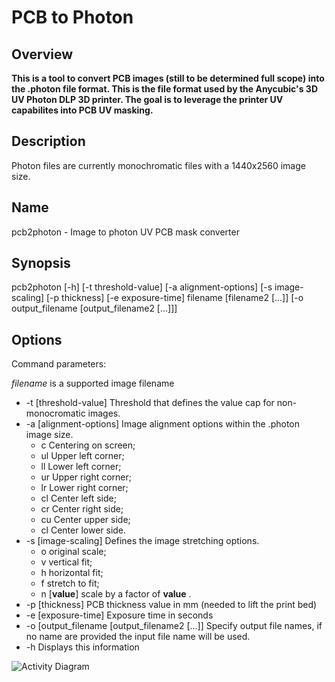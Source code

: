 #  PCB to Photon

## Overview
**This is a tool to convert PCB images (still to be determined full scope) into the .photon file format. This is the file format used by the Anycubic's 3D UV Photon DLP 3D printer. The goal is to leverage the printer UV capabilites into PCB UV masking.**

## Description
Photon files are currently monochromatic files with a 1440x2560 image size.

## Name
pcb2photon - Image to photon UV PCB mask converter

## Synopsis
pcb2photon [-h] [-t threshold-value] [-a alignment-options] [-s image-scaling] [-p thickness] [-e exposure-time] filename [filename2 [...]] [-o output_filename [output_filename2 [...]]]

## Options
Command parameters:

*filename*    is a supported image filename

* -t [threshold-value]       Threshold that defines the value cap for non-monocromatic images.
* -a [alignment-options]      Image alignment options within the .photon image size.
    * c       Centering on screen;
    * ul      Upper left corner;
    * ll      Lower left corner;
    * ur      Upper right corner;
    * lr      Lower right corner;
    * cl    Center left side;
    * cr    Center right side;
    * cu    Center upper side;
    * cl    Center lower side.
* -s [image-scaling]       Defines the image stretching options.
    * o       original scale;
    * v       vertical fit;
    * h       horizontal fit;
    * f       stretch to fit;
    * n [__value__]       scale by a factor of __value__ .
* -p [thickness]        PCB thickness value in mm (needed to lift the print bed)
* -e  [exposure-time]     Exposure time in seconds
* -o [output_filename [output_filename2 [...]] Specify output file names, if no name are provided the input file name will be used.
* -h Displays this information

![Activity Diagram](https://www.planttext.com/plantuml/img/TP8nJyGm38Nt_0fBBBq50ICTE7Je118JGeZL8guQAOqZn-NWtzEabElHNfQcydlFoUTiaw9ettbZoiwOsnT22ox4NlVE4mJiADN6DL3b_mJqvPBURK1R2b2fzBGnCApHo54T1_GGKGQdaWpcNCu1ZvZM12jXa-CDlRCpwRgoj7zcj8kkUP5F15M3m-UVvRKLFW29iDGdbQGSZ_vWNMFE9esDBJNOUrqSO3GlZClMfUMeFhGPVA5LvW1D0QyCKVY3KWRcqXp2nUxgPd_zC1xbRtP7y4y9KXyZYv8jQT2mTAZhE4_IPcfeCLXFCrQJyZv6_tsyEtIzOXvpMaft73v9DD_cChQi7EhpR2VJZ1Qydu0DzfTMOEXOQ6IrCGMdsGxr_BX_0000 "Current in development stage marked in red.")

